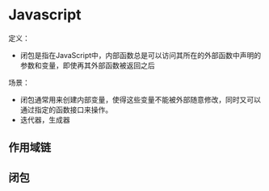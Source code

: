 # Javascript

定义：

* 闭包是指在JavaScript中，内部函数总是可以访问其所在的外部函数中声明的参数和变量，即使再其外部函数被返回之后

场景：

* 闭包通常用来创建内部变量，使得这些变量不能被外部随意修改，同时又可以通过指定的函数接口来操作。 
* 迭代器，生成器

## 作用域链

## 闭包

